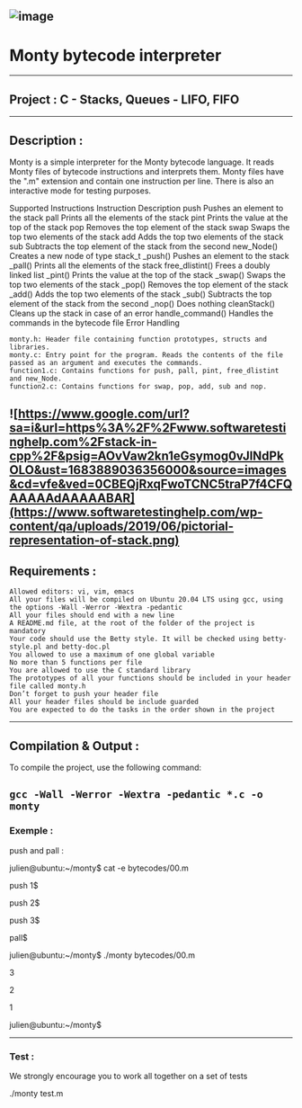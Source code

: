 ![image](https://github.com/hug0-cstrs/holbertonschool-monty/assets/124585936/84c7ae82-e546-4fab-9576-5482bd422cb5)
---
# Monty bytecode interpreter
---
## Project : C - Stacks, Queues - LIFO, FIFO
---
## Description :

Monty is a simple interpreter for the Monty bytecode language. It reads Monty files of bytecode instructions and interprets them. Monty files have the ".m" extension and contain one instruction per line. There is also an interactive mode for testing purposes.

Supported Instructions
Instruction	Description
push	Pushes an element to the stack
pall	Prints all the elements of the stack
pint	Prints the value at the top of the stack
pop	Removes the top element of the stack
swap	Swaps the top two elements of the stack
add	Adds the top two elements of the stack
sub	Subtracts the top element of the stack from the second
new_Node()	Creates a new node of type stack_t
_push()	Pushes an element to the stack
_pall()	Prints all the elements of the stack
free_dlistint()	Frees a doubly linked list
_pint()	Prints the value at the top of the stack
_swap()	Swaps the top two elements of the stack
_pop()	Removes the top element of the stack
_add()	Adds the top two elements of the stack
_sub()	Subtracts the top element of the stack from the second
_nop()	Does nothing
cleanStack()	Cleans up the stack in case of an error
handle_command()	Handles the commands in the bytecode file
Error Handling

    monty.h: Header file containing function prototypes, structs and libraries.
    monty.c: Entry point for the program. Reads the contents of the file passed as an argument and executes the commands.
    function1.c: Contains functions for push, pall, pint, free_dlistint and new_Node.
    function2.c: Contains functions for swap, pop, add, sub and nop.
![https://www.google.com/url?sa=i&url=https%3A%2F%2Fwww.softwaretestinghelp.com%2Fstack-in-cpp%2F&psig=AOvVaw2kn1eGsymog0vJlNdPkOLO&ust=1683889036356000&source=images&cd=vfe&ved=0CBEQjRxqFwoTCNC5traP7f4CFQAAAAAdAAAAABAR](https://www.softwaretestinghelp.com/wp-content/qa/uploads/2019/06/pictorial-representation-of-stack.png)
--- 
## Requirements :


    Allowed editors: vi, vim, emacs
    All your files will be compiled on Ubuntu 20.04 LTS using gcc, using the options -Wall -Werror -Wextra -pedantic
    All your files should end with a new line
    A README.md file, at the root of the folder of the project is mandatory
    Your code should use the Betty style. It will be checked using betty-style.pl and betty-doc.pl
    You allowed to use a maximum of one global variable
    No more than 5 functions per file
    You are allowed to use the C standard library
    The prototypes of all your functions should be included in your header file called monty.h
    Don’t forget to push your header file
    All your header files should be include guarded
    You are expected to do the tasks in the order shown in the project
---
## Compilation & Output :

To compile the project, use the following command:

`gcc -Wall -Werror -Wextra -pedantic *.c -o monty`
---
### Exemple :

push and pall :

julien@ubuntu:~/monty$ cat -e bytecodes/00.m

push 1$

push 2$

push 3$

pall$

julien@ubuntu:~/monty$ ./monty bytecodes/00.m

3

2

1

julien@ubuntu:~/monty$

---
### Test :

We strongly encourage you to work all together on a set of tests

./monty test.m 
